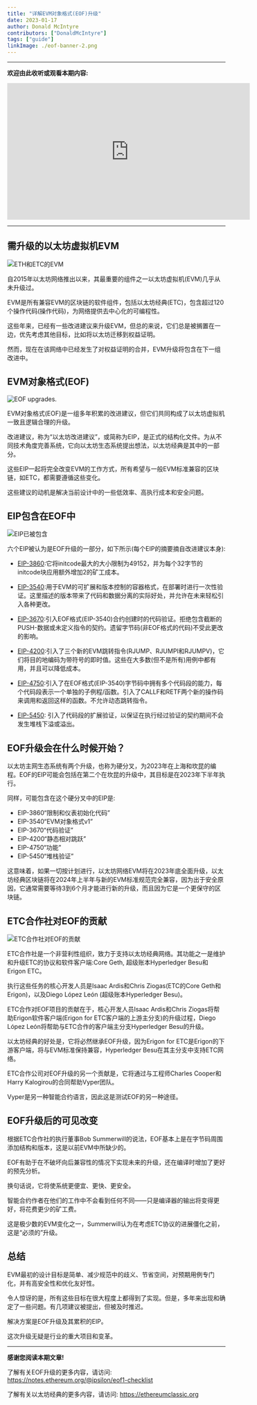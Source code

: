 ```yaml
---
title: "详解EVM对象格式(EOF)升级"
date: 2023-01-17
author: Donald McIntyre
contributors: ["DonaldMcIntyre"]
tags: ["guide"]
linkImage: ./eof-banner-2.png
---
```


---
**欢迎由此收听或观看本期内容:**

<iframe width="560" height="315" src="https://www.youtube.com/embed/L3--VZDjRkY" title="YouTube video player" frameborder="0" allow="accelerometer; autoplay; clipboard-write; encrypted-media; gyroscope; picture-in-picture; web-share" allowfullscreen></iframe>

---

## 需升级的以太坊虚拟机EVM

![ETH和ETC的EVM](./eof-evm-2.png)

自2015年以太坊网络推出以来，其最重要的组件之一以太坊虚拟机(EVM)几乎从未升级过。

EVM是所有兼容EVM的区块链的软件组件，包括以太坊经典(ETC)，包含超过120个操作代码(操作代码)，为网络提供去中心化的可编程性。

这些年来，已经有一些改进建议来升级EVM，但总的来说，它们总是被搁置在一边，优先考虑其他目标，比如将以太坊迁移到权益证明。

然而，现在在该网络中已经发生了对权益证明的合并，EVM升级将包含在下一组改进中。

## EVM对象格式(EOF)

![EOF upgrades.](./eof-eof-2.png)

EVM对象格式(EOF)是一组多年积累的改进建议，但它们共同构成了以太坊虚拟机一致且逻辑合理的升级。

改进建议，称为“以太坊改进建议”，或简称为EIP，是正式的结构化文件。为从不同技术角度完善系统，它向以太坊生态系统提出想法，以太坊经典是其中的一部分。

这些EIP一起将完全改变EVM的工作方式，所有希望与一般EVM标准兼容的区块链，如ETC，都需要遵循这些变化。

这些建议的动机是解决当前设计中的一些低效率、高执行成本和安全问题。

## EIP包含在EOF中

![EIP已被包含](./eof-eips-2.png)

六个EIP被认为是EOF升级的一部分，如下所示(每个EIP的摘要摘自改进建议本身):

- [EIP-3860](https://eips.ethereum.org/EIPS/eip-3860):它将initcode最大的大小限制为49152，并为每个32字节的initcode块应用额外增加2的矿工成本。

- [EIP-3540](https://eips.ethereum.org/EIPS/eip-3540):用于EVM的可扩展和版本控制的容器格式，在部署时进行一次性验证。这里描述的版本带来了代码和数据分离的实际好处，并允许在未来轻松引入各种更改。

- [EIP-3670](https://eips.ethereum.org/EIPS/eip-3670):引入EOF格式(EIP-3540)合约创建时的代码验证。拒绝包含截断的PUSH-数据或未定义指令的契约。遗留字节码(非EOF格式的代码)不受此更改的影响。

- [EIP-4200](https://eips.ethereum.org/EIPS/eip-4200):引入了三个新的EVM跳转指令(RJUMP、RJUMPI和RJUMPV)，它们将目的地编码为带符号的即时值。这些在大多数(但不是所有)用例中都有用，并且可以降低成本。

- [EIP-4750](https://eips.ethereum.org/EIPS/eip-4750):引入了在EOF格式(EIP-3540)字节码中拥有多个代码段的能力，每个代码段表示一个单独的子例程/函数。引入了CALLF和RETF两个新的操作码来调用和返回这样的函数。不允许动态跳转指令。

- [EIP-5450](https://eips.ethereum.org/EIPS/eip-5450): 引入了代码段的扩展验证，以保证在执行经过验证的契约期间不会发生堆栈下溢或溢出。

## EOF升级会在什么时候开始？

以太坊主网生态系统有两个升级，也称为硬分叉，为2023年在上海和坎昆的编程。EOF的EIP可能会包括在第二个在坎昆的升级中，其目标是在2023年下半年执行。

同样，可能包含在这个硬分叉中的EIP是:

- EIP-3860“限制和仪表初始化代码”
- EIP-3540“EVM对象格式v1”
- EIP-3670“代码验证”
- EIP-4200“静态相对跳跃”
- EIP-4750“功能”
- EIP-5450“堆栈验证”

这意味着，如果一切按计划进行，以太坊网络EVM将在2023年底全面升级，以太坊经典区块链将在2024年上半年与新的EVM标准规范完全兼容，因为出于安全原因，它通常需要等待3到6个月才能进行新的升级，而且因为它是一个更保守的区块链。

## ETC合作社对EOF的贡献

![ETC合作社对EOF的贡献](./eof-etc-coop-2.png)

ETC合作社是一个非营利性组织，致力于支持以太坊经典网络。其功能之一是维护和升级ETC的协议和软件客户端:Core Geth, 超级账本Hyperledger Besu和Erigon ETC。

执行这些任务的核心开发人员是Isaac Ardis和Chris Ziogas(ETC的Core Geth和Erigon)，以及Diego López León (超级账本Hyperledger Besu)。

ETC合作对EOF项目的贡献在于，核心开发人员Isaac Ardis和Chris Ziogas将帮助Erigon软件客户端(Erigon for ETC客户端的上游主分支)的升级过程，Diego López León将帮助与ETC合作的客户端主分支Hyperledger Besu的升级。

以太坊经典的好处是，它将必然继承EOF升级，因为Erigon for ETC是Erigon的下游客户端，将与EVM标准保持兼容，Hyperledger Besu在其主分支中支持ETC网络。

ETC合作公司对EOF升级的另一个贡献是，它将通过与工程师Charles Cooper和Harry Kalogirou的合同帮助Vyper团队。

Vyper是另一种智能合约语言，因此这是测试EOF的另一种途径。

## EOF升级后的可见改变

根据ETC合作社的执行董事Bob Summerwill的说法，EOF基本上是在字节码周围添加结构和版本，这是以前EVM中所缺少的。

EOF有助于在不破坏向后兼容性的情况下实现未来的升级，还在编译时增加了更好的预先分析。

换句话说，它将使系统更便宜、更快、更安全。

智能合约作者在他们的工作中不会看到任何不同——只是编译器的输出将变得更好，将花费更少的矿工费。

这是极少数的EVM变化之一，Summerwill认为在考虑ETC协议的进展僵化之前，这是“必须的”升级。

## 总结

EVM最初的设计目标是简单、减少规范中的歧义、节省空间，对预期用例专门化，并有高安全性和优化友好性。

令人惊讶的是，所有这些目标在很大程度上都得到了实现。但是，多年来出现和确定了一些问题。有几项建议被提出，但被及时推迟。

解决方案是EOF升级及其累积的EIP。

这次升级无疑是行业的重大项目和变革。

---

**感谢您阅读本期文章!**

了解有关EOF升级的更多内容，请访问: https://notes.ethereum.org/@ipsilon/eof1-checklist

了解有关以太坊经典的更多内容，请访问: https://ethereumclassic.org
